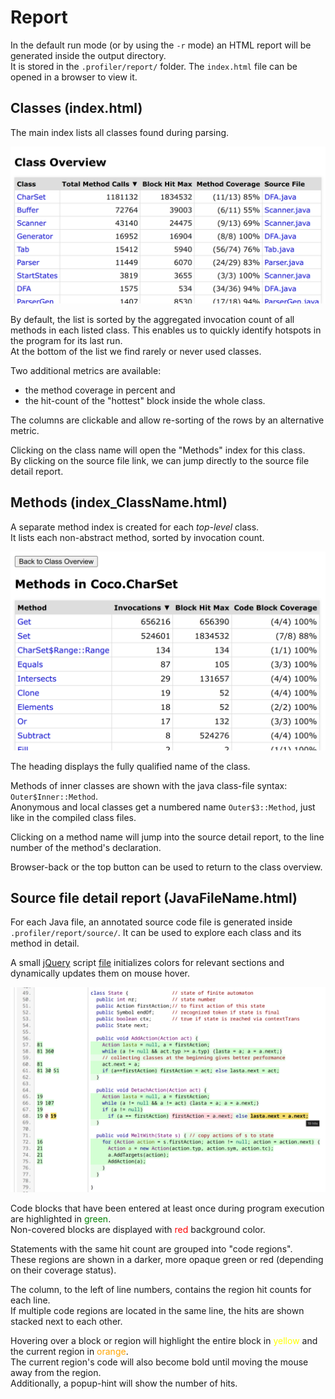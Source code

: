 # Report

In the default run mode (or by using the `-r` mode) an HTML report will be generated inside the output directory.
<br/>
It is stored in the `.profiler/report/` folder. The `index.html` file can be opened in a browser to view it.

## Classes (index.html)

The main index lists all classes found during parsing.
<br/>

![Report classes overview](screenshots/report-class-overview.png)

By default, the list is sorted by the aggregated invocation count of all methods in each listed class.
This enables us to quickly identify hotspots in the program for its last run.<br/>
At the bottom of the list we find rarely or never used classes.

Two additional metrics are available:
- the method coverage in percent and
- the hit-count of the "hottest" block inside the whole class.

The columns are clickable and allow re-sorting of the rows by an alternative metric.

Clicking on the class name will open the "Methods" index for this class.
<br/>
By clicking on the source file link, we can jump directly to the source file detail report.

## Methods (index_ClassName.html)

A separate method index is created for each *top-level* class.
<br/>
It lists each non-abstract method, sorted by invocation count.

![Report methods overview](screenshots/report-method-overview.png)

The heading displays the fully qualified name of the class.

Methods of inner classes are shown with the java class-file syntax: `Outer$Inner::Method`.
<br/>
Anonymous and local classes get a numbered name `Outer$3::Method`, just like in the compiled class files.

Clicking on a method name will jump into the source detail report, to the line number of the method's declaration.

Browser-back or the top button can be used to return to the class overview.

## Source file detail report (JavaFileName.html)

For each Java file, an annotated source code file is generated inside `.profiler/report/source/`.
It can be used to explore each class and its method in detail.

A small [jQuery](https://jquery.com/) script [file](https://github.com/matwoess/jsourceprofiler/tree/main/jsourceprofiler-tool/src/main/resources/js/highlighter.js) initializes
colors for relevant sections and dynamically updates them on mouse hover.

![Report source file](screenshots/report-source-view.png)

Code blocks that have been entered at least once during program execution
are highlighted in <span style="color: green">green</span>.
<br/>
Non-covered blocks are displayed with <span style="color: red">red</span> background color.

Statements with the same hit count are grouped into "code regions".
<br/>
These regions are shown in a darker, more opaque green or red (depending on their coverage status).

The column, to the left of line numbers, contains the region hit counts for each line.
<br/>
If multiple code regions are located in the same line, the hits are shown stacked next to each other.

Hovering over a block or region will highlight the entire block in
<span style="color: yellow">yellow</span> and the current region in
<span style="color: orange">orange</span>.<br/>
The current region's code will also become bold until moving the mouse away from the region.
<br/>
Additionally, a popup-hint will show the number of hits.
